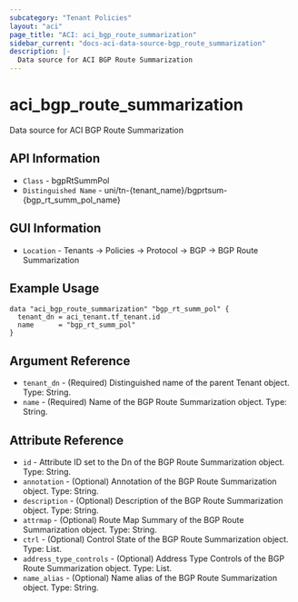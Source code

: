 ```yaml
---
subcategory: "Tenant Policies"
layout: "aci"
page_title: "ACI: aci_bgp_route_summarization"
sidebar_current: "docs-aci-data-source-bgp_route_summarization"
description: |-
  Data source for ACI BGP Route Summarization
---
```


# aci_bgp_route_summarization

Data source for ACI BGP Route Summarization

## API Information ##

* `Class` - bgpRtSummPol
* `Distinguished Name` - uni/tn-{tenant_name}/bgprtsum-{bgp_rt_summ_pol_name}

## GUI Information ##

* `Location` - Tenants -> Policies -> Protocol -> BGP -> BGP Route Summarization

## Example Usage

```hcl
data "aci_bgp_route_summarization" "bgp_rt_summ_pol" {
  tenant_dn = aci_tenant.tf_tenant.id
  name      = "bgp_rt_summ_pol"
}
```

## Argument Reference

- `tenant_dn` - (Required) Distinguished name of the parent Tenant object. Type: String.
- `name` - (Required) Name of the BGP Route Summarization object. Type: String.

## Attribute Reference

- `id` - Attribute ID set to the Dn of the BGP Route Summarization object. Type: String.
- `annotation` - (Optional) Annotation of the BGP Route Summarization object. Type: String.
- `description` - (Optional) Description of the BGP Route Summarization object. Type: String.
- `attrmap` - (Optional) Route Map Summary of the BGP Route Summarization object. Type: String.
- `ctrl` - (Optional) Control State of the BGP Route Summarization object. Type: List.
- `address_type_controls` - (Optional) Address Type Controls of the BGP Route Summarization object. Type: List.
- `name_alias` - (Optional) Name alias of the BGP Route Summarization object. Type: String.
